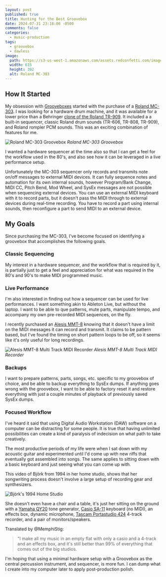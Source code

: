 ```yaml
---
layout: post
published: true
title: Hunting for the Best Groovebox
date: 2024-07-31 23:18:00 -0500
comments: false
categories:
  - music-production
tags:
  - groovebox
  - dawless
image: 
  path: https://s3-us-west-1.amazonaws.com/assets.redconfetti.com/images/posts/2024-07-31-hunt-for-best-groovebox/mc-303-top-view.jpg
  width: 615
  height: 392
  alt: Roland MC-303
---
```


## How It Started

My obsession with [Grooveboxes][] started with the purchase of a
[Roland MC-303][]. I was looking for a hardware drum machine, and it was
available for a lower price than a Behringer [clone of the Roland TR-909][].
It included a a built-in sequencer, classic Roland drum sounds (TR-606, TR-808,
TR-909), and Roland rompler PCM sounds. This was an exciting combination of
features for me.

![Roland MC-303 Groovebox]({{site.assets.url_prefix}}/images/posts/2024-07-31-hunt-for-best-groovebox/mc-303-top-view.jpg "Roland MC-303 Groovebox")
*Roland MC-303 Groovebox*

I wanted a hardware sequencer at the time also so that I can get a feel for the
workflow used in the 80's, and also see how it can be leveraged in a live
performance setup.

Unfortunately the MC-303 sequencer only records and transmits note on/off
messages to external MIDI devices. It can fully sequence notes and automation
for its own internal sounds, however Program/Bank Change, MIDI CC, Pitch Bend,
Mod Wheel, and SysEx messages are not possible when sequencing external devices.
You can use an external MIDI keyboard with it to record parts, but it doesn't
pass the MIDI through to external devices during real-time recording. You
have to record a part using internal sounds, then reconfigure a part to send
MIDI to an external device.

[Grooveboxes]: https://en.wikipedia.org/wiki/Groovebox
[Roland MC-303]: https://en.wikipedia.org/wiki/Roland_MC-303
[clone of the Roland TR-909]: https://www.sweetwater.com/store/detail/RD9--behringer-rd-9-analog-drum-machine

## My Goals

Since purchasing the MC-303, I've become focused on identifying a groovebox
that accomplishes the following goals.

### Classic Sequencing

My interest in a hardware sequencer, and the workflow that is required by it,
is partially just to get a feel and appreciation for what was required in the
80's and 90's to make MIDI programmed music.

### Live Performance

I'm also interested in finding out how a sequencer can be used for live
performances. I want something akin to Ableton Live, but without the
laptop. I want to be able to que patterns, mute parts, manipulate tempo, and
accompany my own pre-recorded MIDI sequences, on the fly.

I recently purchased an [Alesis MMT-8][] knowing that it doesn't
have a limit on the MIDI messages it can record and transmit. It claims to be
pattern based, but I've found the timing on short pattern loops to be off, so
it seems like it's only useful for long recordings.

[Alesis MMT-8]: https://www.vintagesynth.com/alesis/mmt-8

![Alesis MMT-8 Multi Track MIDI Recorder]({{site.assets.url_prefix}}/images/posts/2024-04-17/alesis-mmt-8-sequencer.png "Alesis MMT-8 Multi Track MIDI Recorder")
*Alesis MMT-8 Multi Track MIDI Recorder*

### Backups

I want to prepare patterns, parts, songs, etc. specific to my groovebox of
choice, and be able to backup everything to SysEx dumps. If anything goes wrong
with the groovebox, I want to be able to factory reset it and restore everything
with just a couple minutes of playback of previously saved SysEx dumps.

### Focused Workflow

I've heard it said that using Digital Audio Workstation (DAW) software on
a computer can be distracting for some people. It is true that having unlimited
possibilities can create a kind of paralysis of indecision on what path to
take creatively.

The most productive periods of my life were when I sat down with my acoustic
guitar and experimented until I'd come up with new riffs that eventually got
assembled into songs. The same applies to sitting down with a basic keyboard
and just seeing what you can come up with.

This video of Björk from 1994 in her home studio, shows that her songwriting
process doesn't involve a large setup of recording gear and synthesizers.

![Björk's 1994 Home Studio](//www.youtube.com/watch?v=MICdN3-vKh8)

She doesn't even have a chair and a table, it's just her sitting on the ground
with a [Yamaha QY20][] tone generator, [Casio SA-11][] keyboard (no MIDI),
an effects box, dynamic microphone, [Tascam Portastudio 424][] 4-track recorder,
and a pair of monitors/speakers.

Translated by @MemphiStig:

> "I make all my music in an empty flat with only a casio and a 4-track and an
> effects box, and it's still better than 99% of everything that comes out of
> the big studios.

[Yamaha QY20]: https://synthpedia.net/yamaha/qy20/
[Tascam Portastudio 424]: https://en.wikipedia.org/wiki/Portastudio
[Casio SA-11]: https://en.wikipedia.org/wiki/List_of_Casio_keyboards#S_Series_(sampler_keyboards)

I'm hoping that using a minimal hardware setup with a Groovebox as the
central percussion instrument, and sequencer, is more fun. I can dump what I
create into my computer later to apply post-production polish.
